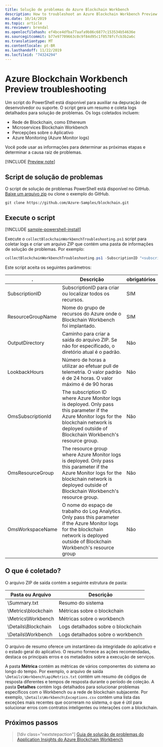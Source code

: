 ```yaml
---
title: Solução de problemas do Azure Blockchain Workbench
description: How to troubleshoot an Azure Blockchain Workbench Preview application.
ms.date: 10/14/2019
ms.topic: article
ms.reviewer: brendal
ms.openlocfilehash: ef4bce4dfba77aafa9b86c6877c153534b54636e
ms.sourcegitcommit: b77e97709663c0c9f84d95c1f0578fcfcb3b2a6c
ms.translationtype: MT
ms.contentlocale: pt-BR
ms.lasthandoff: 11/22/2019
ms.locfileid: "74324294"
---
```

# <a name="azure-blockchain-workbench-preview-troubleshooting"></a>Azure Blockchain Workbench Preview troubleshooting

Um script do PowerShell está disponível para auxiliar na depuração de desenvolvedor ou suporte. O script gera um resumo e coleta logs detalhados para solução de problemas. Os logs coletados incluem:

* Rede de Blockchain, como Ethereum
* Microservices Blockchain Workbench
* Percepções sobre o Aplicativo
* Azure Monitoring (Azure Monitor logs)

Você pode usar as informações para determinar as próximas etapas e determinar a causa raiz de problemas.

[!INCLUDE [Preview note](./includes/preview.md)]

## <a name="troubleshooting-script"></a>Script de solução de problemas

O script de solução de problemas PowerShell está disponível no GitHub. [Baixe um arquivo zip](https://github.com/Azure-Samples/blockchain/archive/master.zip) ou clone o exemplo do GitHub.

```
git clone https://github.com/Azure-Samples/blockchain.git
```

## <a name="run-the-script"></a>Execute o script
[!INCLUDE [sample-powershell-install](../../../includes/sample-powershell-install.md)]

Execute o `collectBlockchainWorkbenchTroubleshooting.ps1` script para coletar logs e criar um arquivo ZIP que contém uma pasta de informações de solução de problemas. Por exemplo:

``` powershell
collectBlockchainWorkbenchTroubleshooting.ps1 -SubscriptionID "<subscription_id>" -ResourceGroupName "workbench-resource-group-name"
```
Este script aceita os seguintes parâmetros:

| .  | Descrição | obrigatórios |
|---------|---------|----|
| SubscriptionID | SubscriptionID para criar ou localizar todos os recursos. | SIM |
| ResourceGroupName | Nome do grupo de recursos do Azure onde o Blockchain Workbench foi implantado. | SIM |
| OutputDirectory | Caminho para criar a saída do arquivo ZIP. Se não for especificado, o diretório atual é o padrão. | Não |
| LookbackHours | Número de horas a utilizar ao efetuar pull de telemetria. O valor padrão é de 24 horas. O valor máximo é de 90 horas | Não |
| OmsSubscriptionId | The subscription ID where Azure Monitor logs is deployed. Only pass this parameter if the Azure Monitor logs for the blockchain network is deployed outside of Blockchain Workbench's resource group.| Não |
| OmsResourceGroup |The resource group where Azure Monitor logs is deployed. Only pass this parameter if the Azure Monitor logs for the blockchain network is deployed outside of Blockchain Workbench's resource group.| Não |
| OmsWorkspaceName | O nome do espaço de trabalho do Log Analytics. Only pass this parameter if the Azure Monitor logs for the blockchain network is deployed outside of Blockchain Workbench's resource group | Não |

## <a name="what-is-collected"></a>O que é coletado?

O arquivo ZIP de saída contém a seguinte estrutura de pasta:

| Pasta ou Arquivo | Descrição  |
|---------|---------|
| \Summary.txt | Resumo do sistema |
| \Metrics\blockchain | Métricas sobre o blockchain |
| \Metrics\Workbench | Métricas sobre o workbench |
| \Details\Blockchain | Logs detalhados sobre o blockchain |
| \Details\Workbench | Logs detalhados sobre o workbench |

O arquivo de resumo oferece um instantâneo da integridade do aplicativo e o estado geral do aplicativo. O resumo fornece as ações recomendadas, destaca os principais erros e os metadados sobre a execução de serviços.

A pasta **Métrica** contém as métricas de vários componentes do sistema ao longo do tempo. Por exemplo, o arquivo de saída `\Details\Workbench\apiMetrics.txt` contém um resumo de códigos de resposta diferentes e tempos de resposta durante o período de coleção. A pasta **Detalhes** contém logs detalhados para solucionar problemas específicos com o Workbench ou a rede de blockchain subjacente. Por exemplo, `\Details\Workbench\Exceptions.csv` contém uma lista das exceções mais recentes que ocorreram no sistema, o que é útil para solucionar erros com contratos inteligentes ou interações com a blockchain. 

## <a name="next-steps"></a>Próximos passos

> [!div class="nextstepaction"]
> [Guia de solução de problemas do Application Insights do Azure Blockchain Workbench](https://aka.ms/workbenchtroubleshooting)
